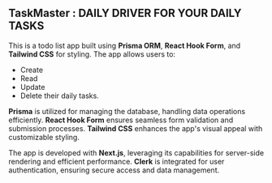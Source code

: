 ## TaskMaster : DAILY DRIVER FOR YOUR DAILY TASKS

This is a todo list app built using **Prisma ORM**, **React Hook Form**, and **Tailwind CSS** for styling. The app allows users to:

- Create
- Read
- Update
- Delete their daily tasks.

**Prisma** is utilized for managing the database, handling data operations efficiently. **React Hook Form** ensures seamless form validation and submission processes. **Tailwind CSS** enhances the app's visual appeal with customizable styling.

The app is developed with **Next.js**, leveraging its capabilities for server-side rendering and efficient performance. **Clerk** is integrated for user authentication, ensuring secure access and data management.


